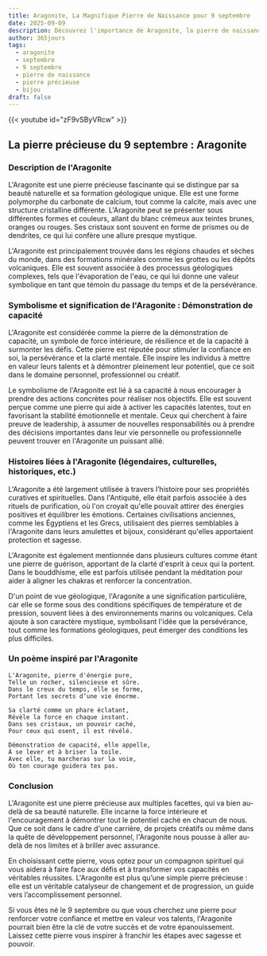 ```yaml
---
title: Aragonite, La Magnifique Pierre de Naissance pour 9 septembre
date: 2025-09-09
description: Découvrez l'importance de Aragonite, la pierre de naissance du 9 septembre qui symbolise Démonstration de capacité. Laissez sa beauté et sa signification illuminer votre journée.
author: 365jours
tags:
  - aragonite
  - septembre
  - 9 septembre
  - pierre de naissance
  - pierre précieuse
  - bijou
draft: false
---
```


{{< youtube id="zF9vSByVRcw" >}}

## La pierre précieuse du 9 septembre : Aragonite

### Description de l'Aragonite

L'Aragonite est une pierre précieuse fascinante qui se distingue par sa beauté naturelle et sa formation géologique unique. Elle est une forme polymorphe du carbonate de calcium, tout comme la calcite, mais avec une structure cristalline différente. L'Aragonite peut se présenter sous différentes formes et couleurs, allant du blanc crémeux aux teintes brunes, oranges ou rouges. Ses cristaux sont souvent en forme de prismes ou de dendrites, ce qui lui confère une allure presque mystique.

L'Aragonite est principalement trouvée dans les régions chaudes et sèches du monde, dans des formations minérales comme les grottes ou les dépôts volcaniques. Elle est souvent associée à des processus géologiques complexes, tels que l'évaporation de l'eau, ce qui lui donne une valeur symbolique en tant que témoin du passage du temps et de la persévérance.

### Symbolisme et signification de l'Aragonite : Démonstration de capacité

L'Aragonite est considérée comme la pierre de la démonstration de capacité, un symbole de force intérieure, de résilience et de la capacité à surmonter les défis. Cette pierre est réputée pour stimuler la confiance en soi, la persévérance et la clarté mentale. Elle inspire les individus à mettre en valeur leurs talents et à démontrer pleinement leur potentiel, que ce soit dans le domaine personnel, professionnel ou créatif.

Le symbolisme de l'Aragonite est lié à sa capacité à nous encourager à prendre des actions concrètes pour réaliser nos objectifs. Elle est souvent perçue comme une pierre qui aide à activer les capacités latentes, tout en favorisant la stabilité émotionnelle et mentale. Ceux qui cherchent à faire preuve de leadership, à assumer de nouvelles responsabilités ou à prendre des décisions importantes dans leur vie personnelle ou professionnelle peuvent trouver en l'Aragonite un puissant allié.

### Histoires liées à l'Aragonite (légendaires, culturelles, historiques, etc.)

L'Aragonite a été largement utilisée à travers l’histoire pour ses propriétés curatives et spirituelles. Dans l'Antiquité, elle était parfois associée à des rituels de purification, où l'on croyait qu'elle pouvait attirer des énergies positives et équilibrer les émotions. Certaines civilisations anciennes, comme les Égyptiens et les Grecs, utilisaient des pierres semblables à l'Aragonite dans leurs amulettes et bijoux, considérant qu'elles apportaient protection et sagesse.

L'Aragonite est également mentionnée dans plusieurs cultures comme étant une pierre de guérison, apportant de la clarté d'esprit à ceux qui la portent. Dans le bouddhisme, elle est parfois utilisée pendant la méditation pour aider à aligner les chakras et renforcer la concentration.

D'un point de vue géologique, l'Aragonite a une signification particulière, car elle se forme sous des conditions spécifiques de température et de pression, souvent liées à des environnements marins ou volcaniques. Cela ajoute à son caractère mystique, symbolisant l'idée que la persévérance, tout comme les formations géologiques, peut émerger des conditions les plus difficiles.

### Un poème inspiré par l'Aragonite

	L'Aragonite, pierre d'énergie pure,  
	Telle un rocher, silencieuse et sûre.  
	Dans le creux du temps, elle se forme,  
	Portant les secrets d’une vie énorme.
	
	Sa clarté comme un phare éclatant,  
	Révèle la force en chaque instant.  
	Dans ses cristaux, un pouvoir caché,  
	Pour ceux qui osent, il est révélé.
	
	Démonstration de capacité, elle appelle,  
	À se lever et à briser la toile.  
	Avec elle, tu marcheras sur la voie,  
	Où ton courage guidera tes pas.

### Conclusion

L'Aragonite est une pierre précieuse aux multiples facettes, qui va bien au-delà de sa beauté naturelle. Elle incarne la force intérieure et l'encouragement à démontrer tout le potentiel caché en chacun de nous. Que ce soit dans le cadre d'une carrière, de projets créatifs ou même dans la quête de développement personnel, l'Aragonite nous pousse à aller au-delà de nos limites et à briller avec assurance.

En choisissant cette pierre, vous optez pour un compagnon spirituel qui vous aidera à faire face aux défis et à transformer vos capacités en véritables réussites. L'Aragonite est plus qu’une simple pierre précieuse : elle est un véritable catalyseur de changement et de progression, un guide vers l’accomplissement personnel.

Si vous êtes né le 9 septembre ou que vous cherchez une pierre pour renforcer votre confiance et mettre en valeur vos talents, l'Aragonite pourrait bien être la clé de votre succès et de votre épanouissement. Laissez cette pierre vous inspirer à franchir les étapes avec sagesse et pouvoir.